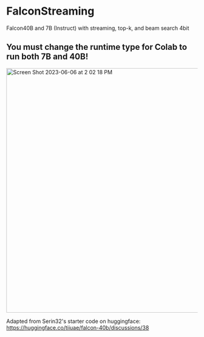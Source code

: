 # FalconStreaming
Falcon40B and 7B (Instruct) with streaming, top-k, and beam search
4bit
## You must change the runtime type for Colab to run both 7B and 40B!
<img width="643" alt="Screen Shot 2023-06-06 at 2 02 18 PM" src="https://github.com/andrewgcodes/FalconStreaming/assets/24441720/3275a0da-e39d-4233-bcf1-0e9c56daef40">

Adapted from Serin32's starter code on huggingface: https://huggingface.co/tiiuae/falcon-40b/discussions/38
